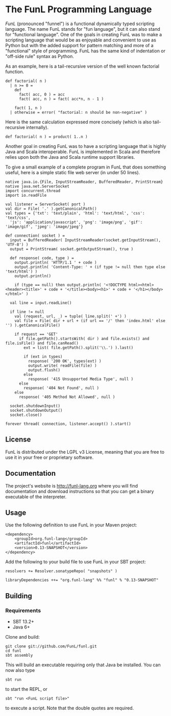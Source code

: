 # The FunL Programming Language

*FunL* (pronounced "funnel") is a functional dynamically typed scripting language. The name FunL stands for "fun language", but it can also stand for "functional language".  One of the goals in creating FunL was to make a scripting language that would be as enjoyable and convenient to use as Python but with the added support for pattern matching and more of a "functional" style of programming.  FunL has the same kind of indentation or "off-side rule" syntax as Python.

As an example, here is a tail-recursive version of the well known factorial function.

    def factorial( n )
      | n >= 0 =
        def
          fact( acc, 0 ) = acc
          fact( acc, n ) = fact( acc*n, n - 1 )

        fact( 1, n )
      | otherwise = error( "factorial: n should be non-negative" )

Here is the same calculation expressed more concisely (which is also tail-recursive internally).

    def factorial( n ) = product( 1..n )

Another goal in creating FunL was to have a scripting language that is highly Java and Scala interoperable.  FunL is implemented in Scala and therefore relies upon both the Java and Scala runtime support libraries.

To give a small example of a complete program in FunL that does something useful, here is a simple static file web server (in under 50 lines).

    native java.io.{File, InputStreamReader, BufferedReader, PrintStream}
    native java.net.ServerSocket
    import concurrent.thread
    import io.readFile

    val listener = ServerSocket( port )
    val dir = File( '.' ).getCanonicalPath()
    val types = {'txt': 'text/plain', 'html': 'text/html', 'css': 'text/css',
      'js': 'application/javascript', 'png': 'image/png', 'gif': 'image/gif', 'jpeg': 'image/jpeg'}

    def connection( socket ) =
      input = BufferedReader( InputStreamReader(socket.getInputStream(), 'UTF-8') )
      output = PrintStream( socket.getOutputStream(), true )

      def response( code, type ) =
        output.println( 'HTTP/1.1 ' + code )
        output.println( 'Content-Type: ' + (if type != null then type else 'text/html') )
        output.println()
        
        if (type == null) then output.println( '<!DOCTYPE html><html><header><title>' + code + '</title><body><h1>' + code + '</h1></body></html>' )

      val line = input.readLine()

      if line != null
        val (request, url, _) = tuple( line.split(' +') )
        val file = File( dir + url + (if url == '/' then 'index.html' else '') ).getCanonicalFile()

        if request == 'GET'
          if file.getPath().startsWith( dir ) and file.exists() and file.isFile() and file.canRead()
            ext = list( file.getPath().split('\\.') ).last()
            
            if (ext in types)
              response( '200 OK', types(ext) )
              output.write( readFile(file) )
              output.flush()
            else
              response( '415 Unsupported Media Type', null )
          else
            response( '404 Not Found', null )
        else
          response( '405 Method Not Allowed', null )

      socket.shutdownInput()
      socket.shutdownOutput()
      socket.close()

    forever thread( connection, listener.accept() ).start()

## License

FunL is distributed under the LGPL v3 License, meaning that you are free to use it in your free or proprietary software.


## Documentation

The project's website is <http://funl-lang.org> where you will find documentation and download instructions so that you can get a binary executable of the interpreter.


## Usage

Use the following definition to use FunL in your Maven project:

	<dependency>
		<groupId>org.funl-lang</groupId>
		<artifactId>funl</artifactId>
		<version>0.13-SNAPSHOT</version>
	</dependency>

Add the following to your build file to use FunL in your SBT project:

	resolvers += Resolver.sonatypeRepo( "snapshots" )

	libraryDependencies ++= "org.funl-lang" %% "funl" % "0.13-SNAPSHOT"


## Building

### Requirements

- SBT 13.2+
- Java 6+

Clone and build:

	git clone git://github.com/FunL/funl.git
	cd funl
	sbt assembly

This will build an executable requiring only that Java be installed.  You can now also type

	sbt run

to start the REPL, or

	sbt "run <FunL script file>"

to execute a script.  Note that the double quotes are required.